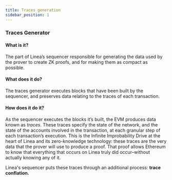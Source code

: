 ```yaml
---
title: Traces generation
sidebar_position: 1
---
```


### Traces Generator

#### What is it?

The part of Linea’s sequencer responsible for generating the data used by the prover to create ZK proofs, and for making them as compact as possible.

#### What does it do?

The traces generator executes blocks that have been built by the sequencer, and preserves data relating to the traces of each transaction.

#### How does it do it?

As the sequencer executes the blocks it’s built, the EVM produces data known as _traces_. These traces specify the state of the network, and the state of the accounts involved in the transaction, at each granular step of each transaction’s execution. This is the Infinite Improbability Drive at the heart of Linea and its zero-knowledge technology: these traces are the very data that the prover will use to produce a proof. That proof allows Ethereum to know that everything that occurs on Linea truly did occur–without actually knowing any of it.

Linea's sequencer puts these traces through an additional process: **trace conflation.**
